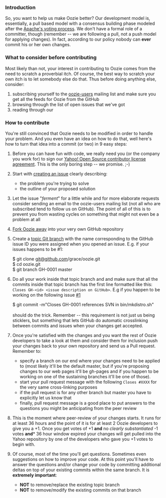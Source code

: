 ### Introduction

So, you want to help us make Oozie better?  Our development model is, essentially, a pull based model with a consensus building phase modeled after the [Apache's voting process](http://www.apache.org/foundation/voting.html). We don't have a formal role of a committer, though (remember -- we are following a pull, not a push model for applying changes). In fact, according to our policy nobody can **ever** commit his or her own changes.

### What to consider before contributing

Most likely than not, your interest in contributing to Oozie comes from the need to scratch a proverbial itch. Of course, the best way to scratch your own itch is to let somebody else do that. Thus before doing anything else, consider:

1. subscribing yourself to the [oozie-users](http://groups.yahoo.com/group/Oozie-users/join) mailing list and make 
    sure you get all the feeds for Oozie from the GitHub
2. browsing through the list of open issues that we've got
3. reading through our 

### How to contribute

You're still convinced that Oozie needs to be modified in order to handle your problem. And you even have an idea on how to do that, well here's how to turn that idea into a commit (or two) in 9 easy steps:

1. Before you can have fun with code, we really need you (or the company you work for) to sign our [Yahoo! Open Source contributor license agreement](http://yahoo.github.com/oozie/Contribution%20License%20Agreement%20Yahoo.pdf). This is the only boring step -- we promise. ;-) 
2. Start with [creating an issue](http://github.com/yahoo/oozie/issues) clearly describing:
   * the problem you're trying to solve
   * the outline of your proposed solution
3. Let the issue "*ferment*" for a little while and for more elaborate requests consider sending an email to the
    oozie-users mailing list (not all who are subscribed tend to follow us on GitHub). The point of all of this is
    to prevent you from wasting cycles on something that might not even be a problem at all
4. [Fork Oozie away](http://github.com/yahoo/oozie#fork_box) into your very own GitHub repository
5. Create a [topic Git branch](http://www.kernel.org/pub/software/scm/git/docs/gitworkflows.html#_topic_branches) with the name corresponding to the GitHub issue ID you were assigned when you opened an issue. E.g. if your issues happens to be #1:

    $ git clone git@github.com/grace/oozie.git<br>
    $ cd oozie.git<br>
    $ git branch GH-0001 master<br>
6. Do all your work inside that topic branch and and make sure that all the commits inside that topic branch has the first line formatted like this: ```Closes GH-<id> <issue description on GitHub>```. E.g if you happen to be working on the following issue [#1](http://github.com/yahoo/oozie/issues/closed#issue/1)

    $ git commit -m"Closes GH-0001 references SVN in bin/mkdistro.sh"<br><br>
should do the trick. Remember -- this requirement is not just us being sticklers, but something that lets GitHub do automatic crosslinking between commits and issues when your changes get accepted.

7. Once you're satisfied with the changes and you want the rest of Oozie developers to take a look at them and consider them for inclusion push your changes back to your own repository and send us a Pull request. Remember to:
   * specify a branch on our end where your changes need to be applied to (most likely it'll be the default master, but if you're proposing changes to our web pages it'll be gh-pages and if you happen to be working on one of the sustaining branches it'll be one of those). 
   * start your pull request message with the following ```Closes #XXXX``` for the very same cross-linking purposes
   * if the pull request is for any other branch but master you have to explicitly let us know that
   * finally, pull request message is a good place to put answers to the questions you might be anticipating from the peer review

8. This is the moment where peer-review of your changes starts. It runs for at least 36 hours and the point of it is for  at least 2 Oozie developers to give you a +1. Once you get votes of +1 **and** no *clearly substantiated* -1 votes **and*** 36 hour window expired your changes will get pulled into the Yahoo repository by one of the developers who gave you +1 votes to begin with.

9. Of course, most of the time you'll get questions. Sometimes even suggestions on how to improve your code. At this point you'll have to answer the questions and/or change your code by committing additional deltas on top of your existing commits within the same branch. It is **extremely important**:
   * **NOT** to remove/replace the existing topic branch
   * **NOT** to remove/modify the existing commits on that branch